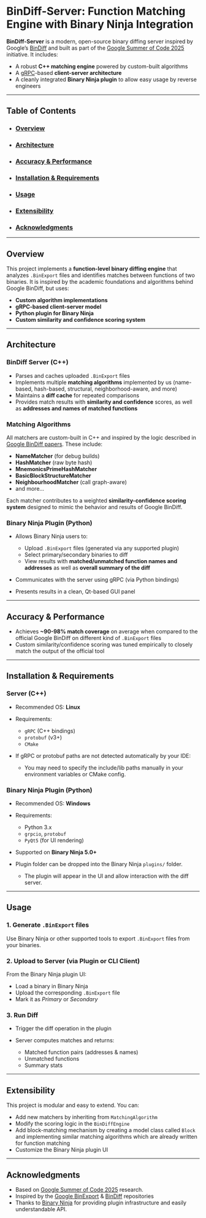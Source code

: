 # BinDiff-Server: Function Matching Engine with Binary Ninja Integration

**BinDiff-Server** is a modern, open-source binary diffing server inspired by Google’s [BinDiff](https://github.com/google/bindiff) 
and built as part of the [Google Summer of Code 2025](https://github.com/mandiant/flare-gsoc/blob/2025/doc/project-ideas.md#bindiff-rearchitect-binary-diff-server-and-port-to-pyqt) initiative.
It includes:

* A robust **C++ matching engine** powered by custom-built algorithms
* A [gRPC](https://grpc.io/)-based **client-server architecture**
* A cleanly integrated **Binary Ninja plugin** to allow easy usage by reverse engineers

---

## Table of Contents

- ### [Overview](#overview-1)


- ### [Architecture](#architecture-1)


- ### [Accuracy & Performance](#accuracy--performance-1)


- ### [Installation & Requirements](#installation--requirements-1)


- ### [Usage](#usage-1)


- ### [Extensibility](#extensibility-1)


- ### [Acknowledgments](#acknowledgments-1)

---

## Overview

This project implements a **function-level binary diffing engine** that analyzes `.BinExport` files and identifies matches between functions of two binaries. It is inspired by the academic foundations and algorithms behind Google BinDiff, but uses:

* **Custom algorithm implementations**
* **gRPC-based client-server model**
* **Python plugin for Binary Ninja**
* **Custom similarity and confidence scoring system**

---

## Architecture

### BinDiff Server (C++)

* Parses and caches uploaded `.BinExport` files
* Implements multiple **matching algorithms** implemented by us (name-based, hash-based, structural, neighborhood-aware, and more)
* Maintains a **diff cache** for repeated comparisons
* Provides match results with **similarity and confidence** scores, as well as **addresses and names of matched functions**

### Matching Algorithms

All matchers are custom-built in C++ and inspired by the logic described in [Google BinDiff papers](https://github.com/google/bindiff/tree/main/docs/papers). These include:

* **NameMatcher** (for debug builds)
* **HashMatcher** (raw byte hash)
* **MnemonicsPrimeHashMatcher**
* **BasicBlockStructureMatcher**
* **NeighbourhoodMatcher** (call graph-aware)
* and more...

Each matcher contributes to a weighted **similarity-confidence scoring system** designed to mimic the behavior and results of Google BinDiff.

### Binary Ninja Plugin (Python)

* Allows Binary Ninja users to:

	* Upload `.BinExport` files (generated via any supported plugin)
	* Select primary/secondary binaries to diff
	* View results with **matched/unmatched function names and addresses** as well as **overall summary of the diff**
* Communicates with the server using gRPC (via Python bindings)
* Presents results in a clean, Qt-based GUI panel

---

## Accuracy & Performance

* Achieves **\~90-98% match coverage** on average when compared to the official Google BinDiff on different kind of `.BinExport` files
* Custom similarity/confidence scoring was tuned empirically to closely match the output of the official tool

---

## Installation & Requirements

### Server (C++)

* Recommended OS: **Linux**
* Requirements:

	* `gRPC` (C++ bindings)
	* `protobuf` (v3+)
	* `CMake`
* If gRPC or protobuf paths are not detected automatically by your IDE:

	* You may need to specify the include/lib paths manually in your environment variables or CMake config.

### Binary Ninja Plugin (Python)

* Recommended OS: **Windows**
* Requirements:

	* Python 3.x
	* `grpcio`, `protobuf`
	* `PyQt5` (for UI rendering)
* Supported on **Binary Ninja 5.0+**
* Plugin folder can be dropped into the Binary Ninja `plugins/` folder.

	* The plugin will appear in the UI and allow interaction with the diff server.

---

## Usage

### 1. Generate `.BinExport` files

Use Binary Ninja or other supported tools to export `.BinExport` files from your binaries.

### 2. Upload to Server (via Plugin or CLI Client)

From the Binary Ninja plugin UI:

* Load a binary in Binary Ninja
* Upload the corresponding `.BinExport` file
* Mark it as *Primary* or *Secondary*

### 3. Run Diff

* Trigger the diff operation in the plugin
* Server computes matches and returns:

	* Matched function pairs (addresses & names)
	* Unmatched functions
	* Summary stats

---

## Extensibility

This project is modular and easy to extend. You can:

* Add new matchers by inheriting from `MatchingAlgorithm`
* Modify the scoring logic in the `BinDiffEngine`
* Add block-matching mechanism by creating a model class called `Block` 
and implementing similar matching algorithms which are already written for function matching
* Customize the Binary Ninja plugin UI

---

## Acknowledgments

* Based on [Google Summer of Code 2025](https://github.com/mandiant/flare-gsoc/blob/2025/doc/project-ideas.md#bindiff-rearchitect-binary-diff-server-and-port-to-pyqt) research.
* Inspired by the [Google BinExport](https://github.com/google/binexport) & [BinDiff](https://github.com/google/bindiff) repositories
* Thanks to [Binary Ninja](https://api.binary.ninja/) for providing plugin infrastructure and easily understandable API.
